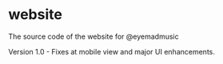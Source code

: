 # website
The source code of the website for @eyemadmusic

Version 1.0 - Fixes at mobile view and major UI enhancements.

